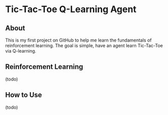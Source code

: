 # Tic-Tac-Toe Q-Learning Agent

## About
This is my first project on GitHub to help me learn the fundamentals of reinforcement learning. The goal is simple, have an agent learn Tic-Tac-Toe via Q-learning.

## Reinforcement Learning
(todo)

## How to Use
(todo)
